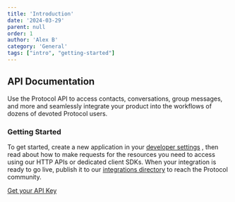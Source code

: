 ```yaml
---
title: 'Introduction'
date: '2024-03-29'
parent: null
order: 1
author: 'Alex B'
category: 'General'
tags: ["intro", "getting-started"]
---
```


## API Documentation
Use the Protocol API to access contacts, conversations, group messages, and more and seamlessly integrate your product into the workflows of
dozens of devoted Protocol users.

### Getting Started
To get started, create a new application in your [developer settings](/dev-settings) , then read about how to make requests for the resources you need to
access using our HTTP APIs or dedicated client SDKs. When your integration is ready to go live, publish it to our [integrations directory](/integration-dir) to
reach the Protocol community.

[Get your API Key](/get-your-api-key)

